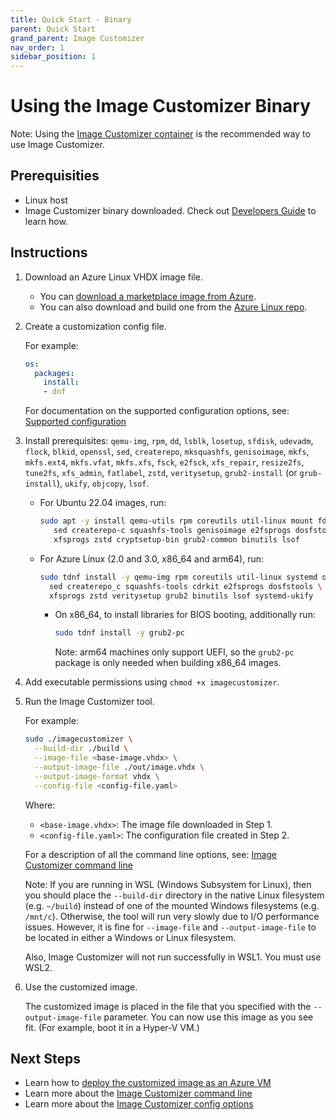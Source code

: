 ```yaml
---
title: Quick Start - Binary
parent: Quick Start
grand_parent: Image Customizer
nav_order: 1
sidebar_position: 1
---
```


# Using the Image Customizer Binary

Note: Using the [Image Customizer container](../quick-start/quick-start.md) is the recommended way to use Image Customizer.

## Prerequisities

- Linux host
- Image Customizer binary downloaded. Check out [Developers Guide](../developer-guide.md) to learn how.

## Instructions

1. Download an Azure Linux VHDX image file. 
   - You can [download a marketplace image from Azure](../how-to/azure-vm/download-marketplace-image.md). 
   - You can also download and build one from the [Azure Linux repo](https://github.com/microsoft/azurelinux).

2. Create a customization config file.

   For example:

    ```yaml
    os:
      packages:
        install:
        - dnf
    ```

   For documentation on the supported configuration options, see:
   [Supported configuration](../api/configuration/configuration.md)

3. Install prerequisites: `qemu-img`, `rpm`, `dd`, `lsblk`, `losetup`, `sfdisk`,
   `udevadm`, `flock`, `blkid`, `openssl`, `sed`, `createrepo`, `mksquashfs`,
   `genisoimage`, `mkfs`, `mkfs.ext4`, `mkfs.vfat`, `mkfs.xfs`, `fsck`,
   `e2fsck`, `xfs_repair`, `resize2fs`, `tune2fs`, `xfs_admin`, `fatlabel`, `zstd`,
   `veritysetup`, `grub2-install` (or `grub-install`), `ukify`, `objcopy`, `lsof`.

   - For Ubuntu 22.04 images, run:

     ```bash
     sudo apt -y install qemu-utils rpm coreutils util-linux mount fdisk udev openssl \
        sed createrepo-c squashfs-tools genisoimage e2fsprogs dosfstools \
        xfsprogs zstd cryptsetup-bin grub2-common binutils lsof
     ```

   - For Azure Linux (2.0 and 3.0, x86_64 and arm64), run:

     ```bash
     sudo tdnf install -y qemu-img rpm coreutils util-linux systemd openssl \
       sed createrepo_c squashfs-tools cdrkit e2fsprogs dosfstools \
       xfsprogs zstd veritysetup grub2 binutils lsof systemd-ukify
     ```

     - On x86_64, to install libraries for BIOS booting, additionally run:

       ```bash
       sudo tdnf install -y grub2-pc
       ```

       Note: arm64 machines only support UEFI, so the `grub2-pc` package is only needed
       when building x86_64 images.

4. Add executable permissions using `chmod +x imagecustomizer`.

5. Run the Image Customizer tool.

   For example:

    ```bash
    sudo ./imagecustomizer \
      --build-dir ./build \
      --image-file <base-image.vhdx> \
      --output-image-file ./out/image.vhdx \
      --output-image-format vhdx \
      --config-file <config-file.yaml>
    ```

   Where:

   - `<base-image.vhdx>`: The image file downloaded in Step 1.
   - `<config-file.yaml>`: The configuration file created in Step 2.

   For a description of all the command line options, see:
   [Image Customizer command line](../api/cli/cli.md)

   Note: If you are running in WSL (Windows Subsystem for Linux), then you should place
   the `--build-dir` directory in the native Linux filesystem (e.g. `~/build`) instead
   of one of the mounted Windows filesystems (e.g. `/mnt/c`). Otherwise, the tool will
   run very slowly due to I/O performance issues. However, it is fine for `--image-file`
   and `--output-image-file` to be located in either a Windows or Linux filesystem.

   Also, Image Customizer will not run successfully in WSL1. You must use WSL2.

6. Use the customized image.

   The customized image is placed in the file that you specified with the
   `--output-image-file` parameter. You can now use this image as you see fit.
   (For example, boot it in a Hyper-V VM.)

## Next Steps

- Learn how to [deploy the customized image as an Azure VM](../how-to/azure-vm/azure-vm.md)
- Learn more about the [Image Customizer command line](../api/cli/cli.md)
- Learn more about the [Image Customizer config options](../api/configuration/configuration.md)
